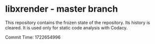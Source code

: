 # libxrender - master branch

This repository contains the frozen state of the repository.
Its history is cleared. It is used only for static code
analysis with Codacy.

Commit Time: 1722654996